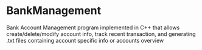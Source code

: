 # BankManagement
Bank Account Management program implemented in C++ that allows create/delete/modify account info, track recent transaction, and generating .txt files containing account specific info or accounts overview 
